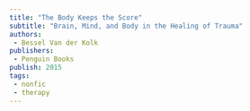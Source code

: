 ```yaml
---
title: "The Body Keeps the Score"
subtitle: "Brain, Mind, and Body in the Healing of Trauma"
authors: 
 - Bessel Van der Kolk
publishers:
 - Penguin Books
publish: 2015
tags: 
 - nonfic
 - therapy
---
```


